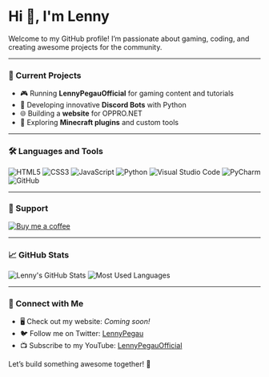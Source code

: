 # Hi 👋, I'm Lenny
Welcome to my GitHub profile! I’m passionate about gaming, coding, and creating awesome projects for the community.

---

### 🚀 Current Projects
- 🎮 Running **LennyPegauOfficial** for gaming content and tutorials  
- 🤖 Developing innovative **Discord Bots** with Python  
- 🌐 Building a **website** for OPPRO.NET  
- 🎉 Exploring **Minecraft plugins** and custom tools  

---

### 🛠️ Languages and Tools
![HTML5](https://img.shields.io/badge/-HTML5-E34F26?logo=html5&logoColor=white&style=flat-square)
![CSS3](https://img.shields.io/badge/-CSS3-1572B6?logo=css3&logoColor=white&style=flat-square)
![JavaScript](https://img.shields.io/badge/-JavaScript-F7DF1E?logo=javascript&logoColor=black&style=flat-square)
![Python](https://img.shields.io/badge/-Python-3776AB?logo=python&logoColor=white&style=flat-square)
![Visual Studio Code](https://img.shields.io/badge/-VS%20Code-007ACC?logo=visual-studio-code&logoColor=white&style=flat-square)
![PyCharm](https://img.shields.io/badge/-PyCharm-000000?logo=pycharm&logoColor=white&style=flat-square)
![GitHub](https://img.shields.io/badge/-GitHub-181717?logo=github&logoColor=white&style=flat-square)

---

### 🌟 Support
[![Buy me a coffee](https://img.shields.io/badge/-Buy%20me%20a%20coffee-FFDD00?logo=buymeacoffee&logoColor=black&style=flat-square)](https://www.buymeacoffee.com/LennyPegau)

---

### 📈 GitHub Stats
![Lenny's GitHub Stats](https://github-readme-stats.vercel.app/api?username=Medicopter117&show_icons=true&theme=dark)
![Most Used Languages](https://github-readme-stats.vercel.app/api/top-langs/?username=Medicopter117&layout=compact&theme=dark)

---

### 🤝 Connect with Me
- 🖥️ Check out my website: *Coming soon!*  
- 🐦 Follow me on Twitter: [LennyPegau](https://twitter.com/LennyPegau)  
- 📺 Subscribe to my YouTube: [LennyPegauOfficial](https://youtube.com/c/LennyPegauOfficial)  

Let’s build something awesome together! 🚀
